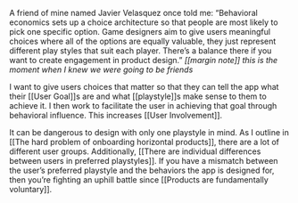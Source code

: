 ---
---

A friend of mine named Javier Velasquez once told me: “Behavioral economics sets up a choice architecture so that people are most likely to pick one specific option. Game designers aim to give users meaningful choices where all of the options are equally valuable, they just represent different play styles that suit each player. There’s a balance there if you want to create engagement in product design.”
*[[margin note]] this is the moment when I knew we were going to be friends*

I want to give users choices that matter so that they can tell the app what their [[User Goal]]s are and what [[playstyle]]s make sense to them to achieve it. I then work to facilitate the user in achieving that goal through behavioral influence. This increases [[User Involvement]].

It can be dangerous to design with only one playstyle in mind. As I outline in [[The hard problem of onboarding horizontal products]], there are a lot of different user groups. Additionally, [[There are individual differences between users in preferred playstyles]]. If you have a mismatch between the user’s preferred playstyle and the behaviors the app is designed for, then you’re fighting an uphill battle since [[Products are fundamentally voluntary]].
